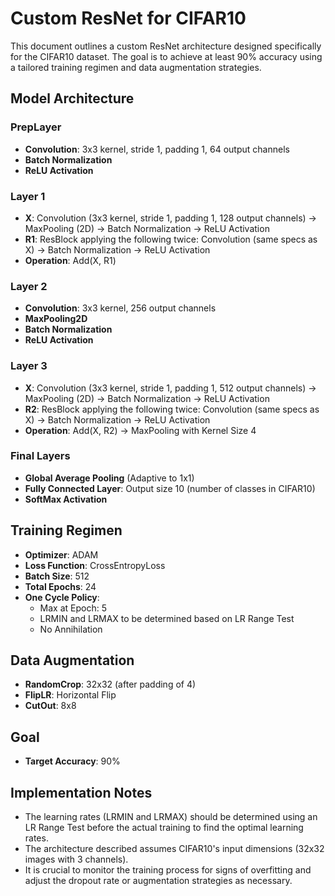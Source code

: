 
# Custom ResNet for CIFAR10

This document outlines a custom ResNet architecture designed specifically for the CIFAR10 dataset. The goal is to achieve at least 90% accuracy using a tailored training regimen and data augmentation strategies.

## Model Architecture

### PrepLayer
- **Convolution**: 3x3 kernel, stride 1, padding 1, 64 output channels
- **Batch Normalization**
- **ReLU Activation**

### Layer 1
- **X**: Convolution (3x3 kernel, stride 1, padding 1, 128 output channels) -> MaxPooling (2D) -> Batch Normalization -> ReLU Activation
- **R1**: ResBlock applying the following twice: Convolution (same specs as X) -> Batch Normalization -> ReLU Activation
- **Operation**: Add(X, R1)

### Layer 2
- **Convolution**: 3x3 kernel, 256 output channels
- **MaxPooling2D**
- **Batch Normalization**
- **ReLU Activation**

### Layer 3
- **X**: Convolution (3x3 kernel, stride 1, padding 1, 512 output channels) -> MaxPooling (2D) -> Batch Normalization -> ReLU Activation
- **R2**: ResBlock applying the following twice: Convolution (same specs as X) -> Batch Normalization -> ReLU Activation
- **Operation**: Add(X, R2) -> MaxPooling with Kernel Size 4

### Final Layers
- **Global Average Pooling** (Adaptive to 1x1)
- **Fully Connected Layer**: Output size 10 (number of classes in CIFAR10)
- **SoftMax Activation**

## Training Regimen

- **Optimizer**: ADAM
- **Loss Function**: CrossEntropyLoss
- **Batch Size**: 512
- **Total Epochs**: 24
- **One Cycle Policy**:
  - Max at Epoch: 5
  - LRMIN and LRMAX to be determined based on LR Range Test
  - No Annihilation

## Data Augmentation

- **RandomCrop**: 32x32 (after padding of 4)
- **FlipLR**: Horizontal Flip
- **CutOut**: 8x8

## Goal

- **Target Accuracy**: 90%

## Implementation Notes

- The learning rates (LRMIN and LRMAX) should be determined using an LR Range Test before the actual training to find the optimal learning rates.
- The architecture described assumes CIFAR10's input dimensions (32x32 images with 3 channels).
- It is crucial to monitor the training process for signs of overfitting and adjust the dropout rate or augmentation strategies as necessary.


